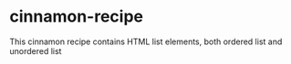 # cinnamon-recipe
This cinnamon recipe contains HTML list elements, both ordered list and unordered list

